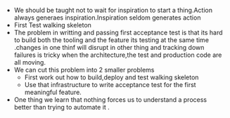 * We should be taught not to wait for inspiration to start a thing.Action always generaes inspiration.Inspiration seldom generates action
* First Test  walking skeleton
* The problem in writting and passing first acceptance test is that its hard to build both the tooling and the feature its testing at the same time .changes in one thinf will disrupt in other thing and tracking down failures is tricky when the architecture,the test and production code are all moving.
* We can cut this problem into 2 smaller problems 
    * First work out how to build,deploy and test walking skeleton 
    * Use that infrastructure to write acceptance test for the first meaningful feature.
* One thing we learn that nothing forces us to understand a process better than trying to automate it .